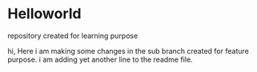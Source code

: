 # Helloworld
repository created for learning purpose

hi, Here i am making some changes in the sub branch created for feature purpose.
i am adding yet another line to the readme file.
